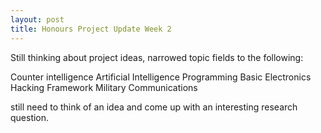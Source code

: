 ```yaml
---
layout: post
title: Honours Project Update Week 2
---
```


Still thinking about project ideas, narrowed topic fields to the following:

Counter intelligence
Artificial Intelligence
Programming
Basic Electronics
Hacking Framework
Military Communications

still need to think of an idea and come up with an interesting research question.
